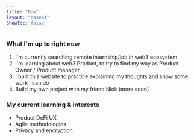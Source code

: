 ```yaml
---
title: "Now"
layout: "baseof"
ShowToc: false
---
```


### What I'm up to right now
1. I'm currently searching remote internship/job in web3 ecosystem
2. I'm learning about web3 Product, to try to find my way as Product Owner / Product manager
3. I built this website to practice explaining my thoughts and show some work I can do
4. Build my own project with my friend Nick (more soon)

### My current learning & interests
- Product DeFi UX 
- Agile methodologies
- Privacy and encryption

